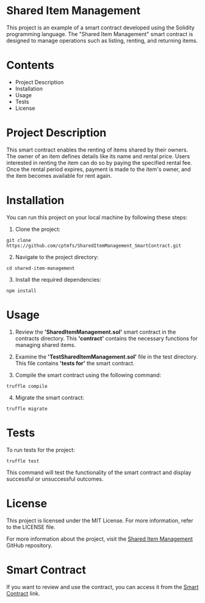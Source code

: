 # Shared Item Management
This project is an example of a smart contract developed using the Solidity programming language. 
The "Shared Item Management" smart contract is designed to manage operations such as listing, renting, and returning items.

# Contents
* Project Description
* Installation
* Usage
* Tests
* License

  
# Project Description
This smart contract enables the renting of items shared by their owners. 
The owner of an item defines details like its name and rental price. 
Users interested in renting the item can do so by paying the specified rental fee. 
Once the rental period expires, payment is made to the item's owner, and the item becomes available for rent again.

# Installation
You can run this project on your local machine by following these steps:

1. Clone the project:
```<bash>
git clone https://github.com/cptmfs/SharedItemManagement_SmartContract.git
```
2. Navigate to the project directory:
```<bash>
cd shared-item-management
```
3. Install the required dependencies:
```<bash>
npm install
```
# Usage
1. Review the <b>'SharedItemManagement.sol'</b> smart contract in the contracts directory. This <b>'contract'</b> contains the necessary functions for managing shared items.

2. Examine the <b>'TestSharedItemManagement.sol'</b> file in the test directory. This file contains <b>'tests for'</b> the smart contract.

3. Compile the smart contract using the following command:
```<bash>
truffle compile
```
4. Migrate the smart contract:

```<bash>
truffle migrate
```
# Tests
To run tests for the project:
```<bash>
truffle test
```
This command will test the functionality of the smart contract and display successful or unsuccessful outcomes.

# License
This project is licensed under the MIT License. For more information, refer to the LICENSE file.

For more information about the project, visit the <a href="https://github.com/cptmfs/SharedItemManagement_SmartContract" target="_blank">Shared Item Management</a> GitHub repository.

# Smart Contract
If you want to review and use the contract, you can access it from the <a href="https://testnet.bscscan.com/address/0x7bbb8720c226811c522833adc0eec5b7f559b17e" target="_blank">Smart Contract</a> link.
